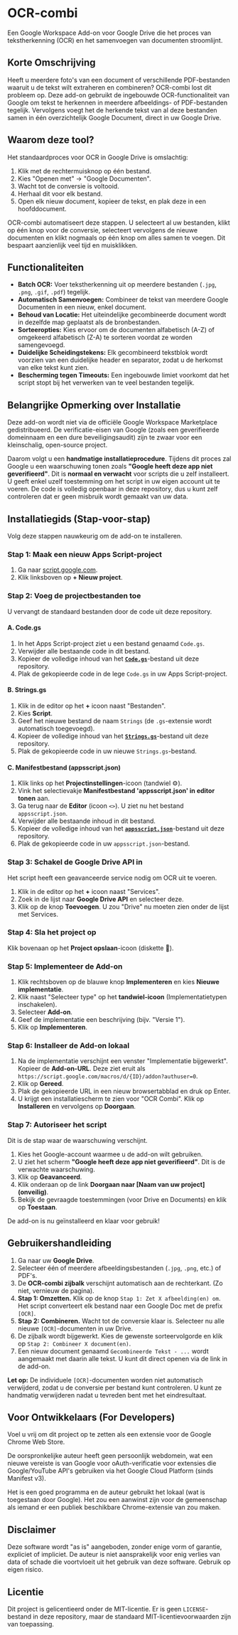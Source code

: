 # OCR-combi

Een Google Workspace Add-on voor Google Drive die het proces van tekstherkenning (OCR) en het samenvoegen van documenten stroomlijnt.

## Korte Omschrijving

Heeft u meerdere foto's van een document of verschillende PDF-bestanden waaruit u de tekst wilt extraheren en combineren? OCR-combi lost dit probleem op. Deze add-on gebruikt de ingebouwde OCR-functionaliteit van Google om tekst te herkennen in meerdere afbeeldings- of PDF-bestanden tegelijk. Vervolgens voegt het de herkende tekst van al deze bestanden samen in één overzichtelijk Google Document, direct in uw Google Drive.

## Waarom deze tool?

Het standaardproces voor OCR in Google Drive is omslachtig:
1.  Klik met de rechtermuisknop op één bestand.
2.  Kies "Openen met" -> "Google Documenten".
3.  Wacht tot de conversie is voltooid.
4.  Herhaal dit voor elk bestand.
5.  Open elk nieuw document, kopieer de tekst, en plak deze in een hoofddocument.

OCR-combi automatiseert deze stappen. U selecteert al uw bestanden, klikt op één knop voor de conversie, selecteert vervolgens de nieuwe documenten en klikt nogmaals op één knop om alles samen te voegen. Dit bespaart aanzienlijk veel tijd en muisklikken.

## Functionaliteiten

-   **Batch OCR:** Voer tekstherkenning uit op meerdere bestanden (`.jpg`, `.png`, `.gif`, `.pdf`) tegelijk.
-   **Automatisch Samenvoegen:** Combineer de tekst van meerdere Google Documenten in een nieuw, enkel document.
-   **Behoud van Locatie:** Het uiteindelijke gecombineerde document wordt in dezelfde map geplaatst als de bronbestanden.
-   **Sorteeropties:** Kies ervoor om de documenten alfabetisch (A-Z) of omgekeerd alfabetisch (Z-A) te sorteren voordat ze worden samengevoegd.
-   **Duidelijke Scheidingstekens:** Elk gecombineerd tekstblok wordt voorzien van een duidelijke header en separator, zodat u de herkomst van elke tekst kunt zien.
-   **Bescherming tegen Timeouts:** Een ingebouwde limiet voorkomt dat het script stopt bij het verwerken van te veel bestanden tegelijk.

## Belangrijke Opmerking over Installatie

Deze add-on wordt niet via de officiële Google Workspace Marketplace gedistribueerd. De verificatie-eisen van Google (zoals een geverifieerde domeinnaam en een dure beveiligingsaudit) zijn te zwaar voor een kleinschalig, open-source project.

Daarom volgt u een **handmatige installatieprocedure**. Tijdens dit proces zal Google u een waarschuwing tonen zoals **"Google heeft deze app niet geverifieerd"**. Dit is **normaal en verwacht** voor scripts die u zelf installeert. U geeft enkel uzelf toestemming om het script in uw eigen account uit te voeren. De code is volledig openbaar in deze repository, dus u kunt zelf controleren dat er geen misbruik wordt gemaakt van uw data.

## Installatiegids (Stap-voor-stap)

Volg deze stappen nauwkeurig om de add-on te installeren.

### Stap 1: Maak een nieuw Apps Script-project

1.  Ga naar [script.google.com](https://script.google.com).
2.  Klik linksboven op **+ Nieuw project**.

### Stap 2: Voeg de projectbestanden toe

U vervangt de standaard bestanden door de code uit deze repository.

#### A. Code.gs
1.  In het Apps Script-project ziet u een bestand genaamd `Code.gs`.
2.  Verwijder alle bestaande code in dit bestand.
3.  Kopieer de volledige inhoud van het [**`Code.gs`**](CODE/Code.gs)-bestand uit deze repository.
4.  Plak de gekopieerde code in de lege `Code.gs` in uw Apps Script-project.

#### B. Strings.gs
1.  Klik in de editor op het **+** icoon naast "Bestanden".
2.  Kies **Script**.
3.  Geef het nieuwe bestand de naam `Strings` (de `.gs`-extensie wordt automatisch toegevoegd).
4.  Kopieer de volledige inhoud van het [**`Strings.gs`**](CODE/Strings.gs)-bestand uit deze repository.
5.  Plak de gekopieerde code in uw nieuwe `Strings.gs`-bestand.

#### C. Manifestbestand (appsscript.json)
1.  Klik links op het **Projectinstellingen**-icoon (tandwiel ⚙️).
2.  Vink het selectievakje **Manifestbestand 'appsscript.json' in editor tonen** aan.
3.  Ga terug naar de **Editor** (icoon `<>`). U ziet nu het bestand `appsscript.json`.
4.  Verwijder alle bestaande inhoud in dit bestand.
5.  Kopieer de volledige inhoud van het [**`appsscript.json`**](CODE/appsscript.json)-bestand uit deze repository.
6.  Plak de gekopieerde code in uw `appsscript.json`-bestand.

### Stap 3: Schakel de Google Drive API in

Het script heeft een geavanceerde service nodig om OCR uit te voeren.
1.  Klik in de editor op het **+** icoon naast "Services".
2.  Zoek in de lijst naar **Google Drive API** en selecteer deze.
3.  Klik op de knop **Toevoegen**. U zou "Drive" nu moeten zien onder de lijst met Services.

### Stap 4: Sla het project op

Klik bovenaan op het **Project opslaan**-icoon (diskette 💾).

### Stap 5: Implementeer de Add-on

1.  Klik rechtsboven op de blauwe knop **Implementeren** en kies **Nieuwe implementatie**.
2.  Klik naast "Selecteer type" op het **tandwiel-icoon** (Implementatietypen inschakelen).
3.  Selecteer **Add-on**.
4.  Geef de implementatie een beschrijving (bijv. "Versie 1").
5.  Klik op **Implementeren**.

### Stap 6: Installeer de Add-on lokaal

1.  Na de implementatie verschijnt een venster "Implementatie bijgewerkt". Kopieer de **Add-on-URL**. Deze ziet eruit als `https://script.google.com/macros/d/{ID}/addon?authuser=0`.
2.  Klik op **Gereed**.
3.  Plak de gekopieerde URL in een nieuw browsertabblad en druk op Enter.
4.  U krijgt een installatiescherm te zien voor "OCR Combi". Klik op **Installeren** en vervolgens op **Doorgaan**.

### Stap 7: Autoriseer het script

Dit is de stap waar de waarschuwing verschijnt.
1.  Kies het Google-account waarmee u de add-on wilt gebruiken.
2.  U ziet het scherm **"Google heeft deze app niet geverifieerd"**. Dit is de verwachte waarschuwing.
3.  Klik op **Geavanceerd**.
4.  Klik onderaan op de link **Doorgaan naar [Naam van uw project] (onveilig)**.
5.  Bekijk de gevraagde toestemmingen (voor Drive en Documents) en klik op **Toestaan**.

De add-on is nu geïnstalleerd en klaar voor gebruik!

## Gebruikershandleiding

1.  Ga naar uw **Google Drive**.
2.  Selecteer één of meerdere afbeeldingsbestanden (`.jpg`, `.png`, etc.) of PDF's.
3.  De **OCR-combi zijbalk** verschijnt automatisch aan de rechterkant. (Zo niet, vernieuw de pagina).
4.  **Stap 1: Omzetten.** Klik op de knop `Stap 1: Zet X afbeelding(en) om`. Het script converteert elk bestand naar een Google Doc met de prefix `[OCR]`.
5.  **Stap 2: Combineren.** Wacht tot de conversie klaar is. Selecteer nu alle nieuwe `[OCR]`-documenten in uw Drive.
6.  De zijbalk wordt bijgewerkt. Kies de gewenste sorteervolgorde en klik op `Stap 2: Combineer X document(en)`.
7.  Een nieuw document genaamd `Gecombineerde Tekst - ...` wordt aangemaakt met daarin alle tekst. U kunt dit direct openen via de link in de add-on.

**Let op:** De individuele `[OCR]`-documenten worden niet automatisch verwijderd, zodat u de conversie per bestand kunt controleren. U kunt ze handmatig verwijderen nadat u tevreden bent met het eindresultaat.

## Voor Ontwikkelaars (For Developers)

Voel u vrij om dit project op te zetten als een extensie voor de Google Chrome Web Store.

De oorspronkelijke auteur heeft geen persoonlijk webdomein, wat een nieuwe vereiste is van Google voor oAuth-verificatie voor extensies die Google/YouTube API's gebruiken via het Google Cloud Platform (sinds Manifest v3).

Het is een goed programma en de auteur gebruikt het lokaal (wat is toegestaan door Google). Het zou een aanwinst zijn voor de gemeenschap als iemand er een publiek beschikbare Chrome-extensie van zou maken.

## Disclaimer

Deze software wordt "as is" aangeboden, zonder enige vorm of garantie, expliciet of impliciet. De auteur is niet aansprakelijk voor enig verlies van data of schade die voortvloeit uit het gebruik van deze software. Gebruik op eigen risico.

## Licentie

Dit project is gelicentieerd onder de MIT-licentie. Er is geen `LICENSE`-bestand in deze repository, maar de standaard MIT-licentievoorwaarden zijn van toepassing.
